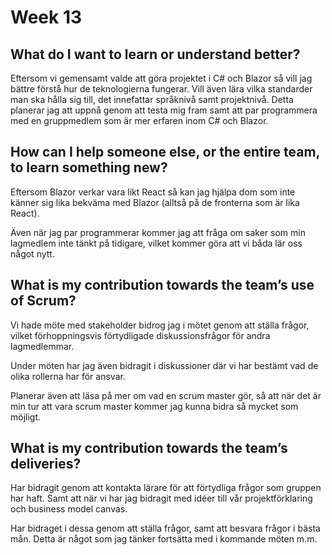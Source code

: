 # Week 13

## What do I want to learn or understand better?
Eftersom vi gemensamt valde att göra projektet i C# och Blazor så vill jag bättre förstå hur de teknologierna fungerar. Vill även lära vilka standarder man ska hålla sig till, det innefattar språknivå samt projektnivå. Detta planerar jag att uppnå genom att testa mig fram samt att par programmera med en gruppmedlem som är mer erfaren inom C# och Blazor.

## How can I help someone else, or the entire team, to learn something new?

Eftersom Blazor verkar vara likt React så kan jag hjälpa dom som inte känner sig lika bekväma med Blazor (alltså på de fronterna som är lika React). 

Även när jag par programmerar kommer jag att fråga om saker som min lagmedlem inte tänkt på tidigare, vilket kommer göra att vi båda lär oss något nytt.

## What is my contribution towards the team’s use of Scrum?

Vi hade möte med stakeholder bidrog jag i mötet genom att ställa frågor, vilket förhoppningsvis förtydligade diskussionsfrågor för andra lagmedlemmar. 

Under möten har jag även bidragit i diskussioner där vi har bestämt vad de olika rollerna har för ansvar. 

Planerar även att läsa på mer om vad en scrum master gör, så att när det är min tur att vara scrum master kommer jag kunna bidra så mycket som möjligt. 

## What is my contribution towards the team’s deliveries?

Har bidragit genom att kontakta lärare för att förtydliga frågor som gruppen har haft. Samt att när vi har jag bidragit med idéer till vår projektförklaring och business model canvas. 

Har bidraget i dessa genom att ställa frågor, samt att besvara frågor i bästa mån. Detta är något som jag tänker fortsätta med i kommande möten m.m. 
